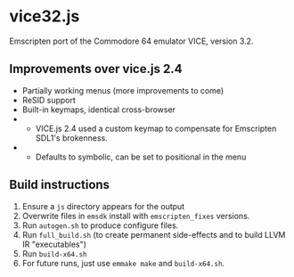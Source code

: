 # vice32.js
Emscripten port of the Commodore 64 emulator VICE, version 3.2.

## Improvements over vice.js 2.4
* Partially working menus (more improvements to come)
* ReSID support
* Built-in keymaps, identical cross-browser
* * VICE.js 2.4 used a custom keymap to compensate for Emscripten SDL1's brokenness.
* * Defaults to symbolic, can be set to positional in the menu
## Build instructions
1. Ensure a `js` directory appears for the output
1. Overwrite files in `emsdk` install with `emscripten_fixes` versions.
1. Run `autogen.sh` to produce configure files.
1. Run `full_build.sh` (to create permanent side-effects and to build LLVM IR "executables")
1. Run `build-x64.sh`
1. For future runs, just use `emmake make` and `build-x64.sh`. 

